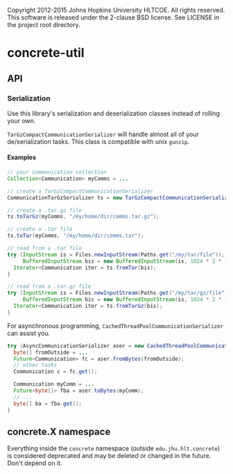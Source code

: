 Copyright 2012-2015 Johns Hopkins University HLTCOE. All rights
reserved.  This software is released under the 2-clause BSD license.
See LICENSE in the project root directory.

concrete-util
========

API
------------

### Serialization ###
Use this library's serialization and deserialization classes instead of rolling your own.

`TarGzCompactCommunicationSerializer` will handle almost all of your de/serialization tasks.
This class is compatible with unix `gunzip`.

#### Examples ####
```java
// your communication collection
Collection<Communication> myComms = ...

// create a TarGzCompactCommunicationSerializer
CommunicationTarGzSerializer ts = new TarGzCompactCommunicationSerializer();

// create a .tar.gz file
ts.toTarGz(myComms, "/my/home/dir/comms.tar.gz");

// create a .tar file
ts.toTar(myComms, "/my/home/dir/comms.tar");

// read from a .tar file
try (InputStream is = Files.newInputStream(Paths.get("/my/tar/file"));
     BufferedInputStream bis = new BufferedInputStream(is, 1024 * 2 * 128)) {
  Iterator<Communication iter = ts.fromTar(bis);
}

// read from a .tar.gz file
try (InputStream is = Files.newInputStream(Paths.get("/my/tar/gz/file"));
     BufferedInputStream bis = new BufferedInputStream(is, 1024 * 2 * 128)) {
  Iterator<Communication iter = ts.fromTarGz(bis);
}
```

For asynchronous programming, `CachedThreadPoolCommunicationSerializer` can assist you.
```java
try (AsyncCommunicationSerializer aser = new CachedThreadPoolCommunicationSerializer();) {
  byte[] fromOutside = ...
  Future<Communication> fc = aser.fromBytes(fromOutside);
  // other tasks
  Communication c = fc.get();

  Communication myComm = ...
  Future<byte[]> fba = aser.toBytes(myComm);
  // ...
  byte[] ba = fba.get();
}
```

concrete.X namespace
------------------------------
Everything inside the `concrete` namespace (outside `edu.jhu.hlt.concrete`)
is considered deprecated and may be deleted or changed in the future. Don't depend on it.
